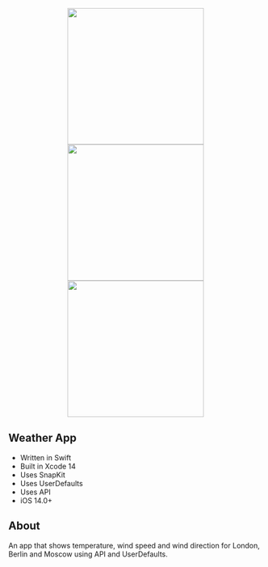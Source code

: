 <p align="center">
      <img src="https://i.ibb.co/Cz3NhhV/Simulator-Screenshot-i-Phone-15-Pro-2024-01-06-at-22-12-32.png" width="270">
      <img src="https://i.ibb.co/G04SZKh/Simulator-Screenshot-i-Phone-15-Pro-2024-01-06-at-22-01-03.png" width="270">
      <img src="https://i.ibb.co/ZWNr4hK/Simulator-Screenshot-i-Phone-15-Pro-2024-01-06-at-22-00-32.png" width="270">
</p>

## Weather App

- Written in Swift
- Built in Xcode 14
- Uses SnapKit
- Uses UserDefaults
- Uses API
- iOS 14.0+

## About

An app that shows temperature, wind speed and wind direction for London, Berlin and Moscow using API and UserDefaults.
